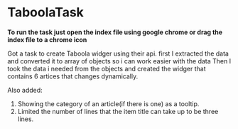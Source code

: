 # TaboolaTask

******To run the task just open the index file using google chrome or drag the index file to a chrome icon******

Got a task to create Taboola widger using their api.
first I extracted the data and converted it to array of objects so i can work easier with the data
Then I took the data i needed from the objects and created the widger that contains 6 artices that changes dynamically.

Also added:
1. Showing the category of an article(if there is one) as a tooltip.
2. Limited the number of lines that the item title can take up to be three lines.

